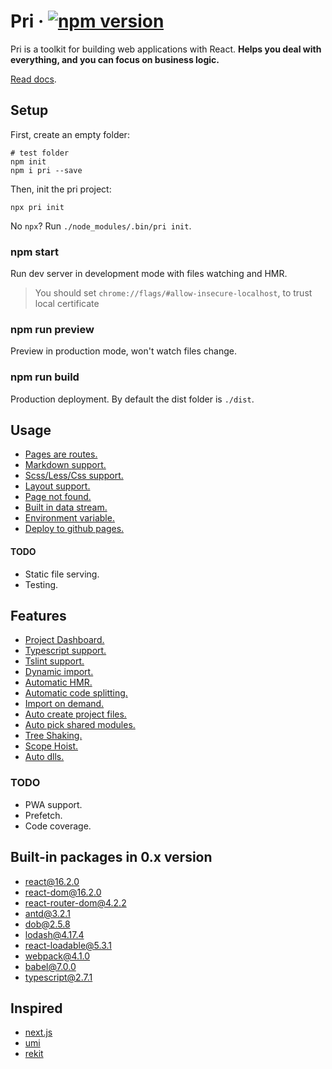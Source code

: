 # Pri &middot; [![npm version](https://img.shields.io/npm/v/pri.svg?style=flat-square)](https://www.npmjs.com/package/pri)

Pri is a toolkit for building web applications with React. **Helps you deal with everything, and you can focus on business logic.**

[Read docs](https://ascoders.github.io/pri-docs/).

## Setup

First, create an empty folder:

```shell
# test folder
npm init
npm i pri --save
```

Then, init the pri project:

```shell
npx pri init
```

No `npx`? Run `./node_modules/.bin/pri init`.

</details>

### npm start

Run dev server in development mode with files watching and HMR.

> You should set `chrome://flags/#allow-insecure-localhost`, to trust local certificate

### npm run preview

Preview in production mode, won't watch files change.

### npm run build

Production deployment. By default the dist folder is `./dist`.

## Usage

* [Pages are routes.](https://ascoders.github.io/pri-docs/pages-are-routes)
* [Markdown support.](https://ascoders.github.io/pri-docs/features/markdown-support)
* [Scss/Less/Css support.](https://ascoders.github.io/pri-docs/features/scss-less-css)
* [Layout support.](https://ascoders.github.io/pri-docs/layout-support)
* [Page not found.](https://ascoders.github.io/pri-docs/features/page-not-found)
* [Built in data stream.](https://ascoders.github.io/pri-docs/features/built-in-data-stream)
* [Environment variable.](https://ascoders.github.io/pri-docs/features/environment-variable)
* [Deploy to github pages.](https://ascoders.github.io/pri-docs/features/deploy-to-github-pages)

#### TODO

* Static file serving.
* Testing.

## Features

* [Project Dashboard.](https://ascoders.github.io/pri-docs/features/project-dashboard)
* [Typescript support.](https://ascoders.github.io/pri-docs/automatic-optimization/typescript-support)
* [Tslint support.](https://ascoders.github.io/pri-docs/automatic-optimization/tslint-support)
* [Dynamic import.](https://ascoders.github.io/pri-docs/features/dynamic-import)
* [Automatic HMR.](https://ascoders.github.io/pri-docs/automatic-optimization/automatic-hmr)
* [Automatic code splitting.](https://ascoders.github.io/pri-docs/automatic-optimization/automatic-code-splitting)
* [Import on demand.](https://ascoders.github.io/pri-docs/automatic-optimization/import-on-demand)
* [Auto create project files.](https://ascoders.github.io/pri-docs/automatic-optimization/auto-create-project-files)
* [Auto pick shared modules.](https://ascoders.github.io/pri-docs/automatic-optimization/auto-pick-shared-modules)
* [Tree Shaking.](https://ascoders.github.io/pri-docs/automatic-optimization/tree-shaking)
* [Scope Hoist.](https://ascoders.github.io/pri-docs/automatic-optimization/scope-hoist)
* [Auto dlls.](https://ascoders.github.io/pri-docs/automatic-optimization/auto-dlls)

### TODO

* PWA support.
* Prefetch.
* Code coverage.

## Built-in packages in 0.x version

* [react@16.2.0](https://www.npmjs.com/package/react)
* [react-dom@16.2.0](https://www.npmjs.com/package/react-dom)
* [react-router-dom@4.2.2](https://www.npmjs.com/package/react-router-dom)
* [antd@3.2.1](https://www.npmjs.com/package/antd)
* [dob@2.5.8](https://www.npmjs.com/package/dob)
* [lodash@4.17.4](https://www.npmjs.com/package/lodash)
* [react-loadable@5.3.1](https://www.npmjs.com/package/react-loadable)
* [webpack@4.1.0](https://www.npmjs.com/package/parcel-bundler)
* [babel@7.0.0](https://www.npmjs.com/package/babel-core)
* [typescript@2.7.1](https://github.com/Microsoft/TypeScript)

## Inspired

* [next.js](https://github.com/zeit/next.js)
* [umi](https://github.com/umijs/umi)
* [rekit](https://github.com/supnate/rekit)
